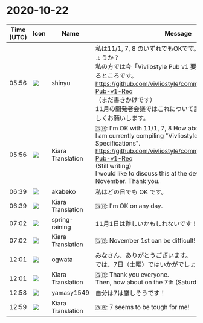 # 2020-10-22

|Time (UTC)|Icon|Name|Message|
|---|---|---|---|
|05:56|![](https://avatars.slack-edge.com/2018-04-27/354445776386_e258f5ed5ba887b08668_72.jpg)|shinyu|私は11/1, 7, 8 のいずれでもOKです。みなさん、いかがでしょうか？<br>私の方では今「Vivliostyle Pub v1 要件仕様」をまとめているところです。<br><https://github.com/vivliostyle/community/wiki/Vivliostyle-Pub-v1-Req><br>（まだ書きかけです）<br>11月の開発者会議ではこれについて話し合いたいです。よろしくお願いします。|
|05:56|![](https://avatars.slack-edge.com/2019-08-21/732685848020_f3f20736795184660348_72.png)|Kiara Translation|🇬🇧: I'm OK with 11/1, 7, 8 How about everyone?<br>I am currently compiling "Vivliostyle Pub v1 Requirement Specifications".<br><https://github.com/vivliostyle/community/wiki/Vivliostyle-Pub-v1-Req><br>(Still writing)<br>I would like to discuss this at the developer conference in November. Thank you.|
|06:39|![](https://avatars.slack-edge.com/2019-05-15/624511073651_25909952cd7a069ceed2_72.png)|akabeko|私はどの日でも OK です。|
|06:39|![](https://avatars.slack-edge.com/2019-08-21/732685848020_f3f20736795184660348_72.png)|Kiara Translation|🇬🇧: I'm OK on any day.|
|07:02|![](https://secure.gravatar.com/avatar/1ac180f0868137292905c311b5fff781.jpg?s=72&d=https%3A%2F%2Fa.slack-edge.com%2Fdf10d%2Fimg%2Favatars%2Fava_0021-72.png)|spring-raining|11月1日は難しいかもしれないです！|
|07:02|![](https://avatars.slack-edge.com/2019-08-21/732685848020_f3f20736795184660348_72.png)|Kiara Translation|🇬🇧: November 1st can be difficult!|
|12:01|![](https://avatars.slack-edge.com/2019-11-22/845042642576_070441337abaca9fb7b3_72.png)|ogwata|みなさん、ありがとうございます。<br>では、7日（土曜）ではいかがでしょう？|
|12:01|![](https://avatars.slack-edge.com/2019-08-21/732685848020_f3f20736795184660348_72.png)|Kiara Translation|🇬🇧: Thank you everyone.<br>Then, how about on the 7th (Saturday)?|
|12:58|![](https://secure.gravatar.com/avatar/b2dffef7ce30f6f8f399f2a172229711.jpg?s=72&d=https%3A%2F%2Fa.slack-edge.com%2Fdf10d%2Fimg%2Favatars%2Fava_0012-72.png)|yamasy1549|自分は7は厳しそうです！|
|12:59|![](https://avatars.slack-edge.com/2019-08-21/732685848020_f3f20736795184660348_72.png)|Kiara Translation|🇬🇧: 7 seems to be tough for me!|
